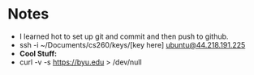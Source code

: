 # Notes
* I learned hot to set up git and commit and then push to github.
* ssh -i ~/Documents/cs260/keys/[key here] ubuntu@44.218.191.225
* **Cool Stuff:**
* curl -v -s https://byu.edu > /dev/null
